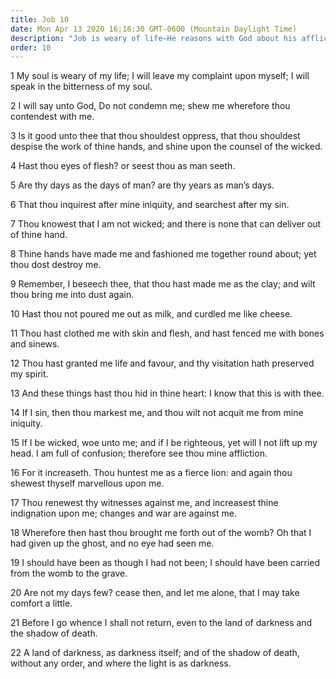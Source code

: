 ```yaml
---
title: Job 10
date: Mon Apr 13 2020 16:18:30 GMT-0600 (Mountain Daylight Time)
description: "Job is weary of life—He reasons with God about his afflictions—He asks, Why hast Thou brought me forth out of the womb?"
order: 10
---
```


1 My soul is weary of my life; I will leave my complaint upon myself; I will speak in the bitterness of my soul.

2 I will say unto God, Do not condemn me; shew me wherefore thou contendest with me.

3 Is it good unto thee that thou shouldest oppress, that thou shouldest despise the work of thine hands, and shine upon the counsel of the wicked.

4 Hast thou eyes of flesh? or seest thou as man seeth.

5 Are thy days as the days of man? are thy years as man’s days.

6 That thou inquirest after mine iniquity, and searchest after my sin.

7 Thou knowest that I am not wicked; and there is none that can deliver out of thine hand.

8 Thine hands have made me and fashioned me together round about; yet thou dost destroy me.

9 Remember, I beseech thee, that thou hast made me as the clay; and wilt thou bring me into dust again.

10 Hast thou not poured me out as milk, and curdled me like cheese.

11 Thou hast clothed me with skin and flesh, and hast fenced me with bones and sinews.

12 Thou hast granted me life and favour, and thy visitation hath preserved my spirit.

13 And these things hast thou hid in thine heart: I know that this is with thee.

14 If I sin, then thou markest me, and thou wilt not acquit me from mine iniquity.

15 If I be wicked, woe unto me; and if I be righteous, yet will I not lift up my head. I am full of confusion; therefore see thou mine affliction.

16 For it increaseth. Thou huntest me as a fierce lion: and again thou shewest thyself marvellous upon me.

17 Thou renewest thy witnesses against me, and increasest thine indignation upon me; changes and war are against me.

18 Wherefore then hast thou brought me forth out of the womb? Oh that I had given up the ghost, and no eye had seen me.

19 I should have been as though I had not been; I should have been carried from the womb to the grave.

20 Are not my days few? cease then, and let me alone, that I may take comfort a little.

21 Before I go whence I shall not return, even to the land of darkness and the shadow of death.

22 A land of darkness, as darkness itself; and of the shadow of death, without any order, and where the light is as darkness.
